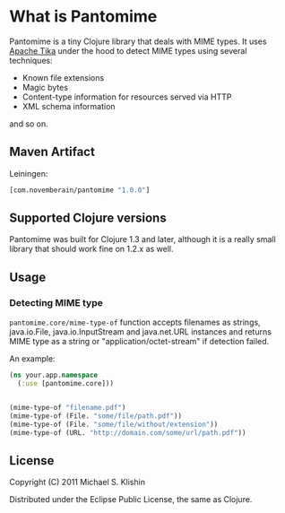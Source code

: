 # What is Pantomime

Pantomime is a tiny Clojure library that deals with MIME types. It uses [Apache Tika]() under the hood to detect
MIME types using several techniques:

 * Known file extensions
 * Magic bytes
 * Content-type information for resources served via HTTP
 * XML schema information

and so on. 


## Maven Artifact

Leiningen:

```clojure
[com.novemberain/pantomime "1.0.0"]
```


## Supported Clojure versions

Pantomime was built for Clojure 1.3 and later, although it is a really small library that should
work fine on 1.2.x as well.


## Usage

### Detecting MIME type

`pantomime.core/mime-type-of` function accepts filenames as strings, java.io.File, java.io.InputStream and java.net.URL instances
and returns MIME type as a string or "application/octet-stream" if detection failed.

An example:

``` clojure
(ns your.app.namespace
  (:use [pantomime.core]))


(mime-type-of "filename.pdf")
(mime-type-of (File. "some/file/path.pdf"))
(mime-type-of (File. "some/file/without/extension"))
(mime-type-of (URL. "http://domain.com/some/url/path.pdf"))
```


## License

Copyright (C) 2011 Michael S. Klishin

Distributed under the Eclipse Public License, the same as Clojure.
